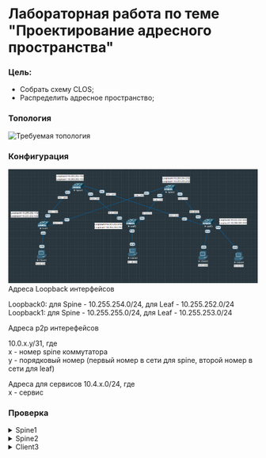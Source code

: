 # Лабораторная работа по теме "Проектирование адресного пространства"

### Цель:
- Собрать схему CLOS;
- Распределить адресное пространство;

### Топология
![Требуемая топология](reference_topology.avif "Требуемая топология")

### Конфигурация
![Текущая топология](eve-ng_topology.png "Текущая топология")
Адреса Loopback интерфейсов

Loopback0: для Spine - 10.255.254.0/24, для Leaf - 10.255.252.0/24  
Loopback1: для Spine - 10.255.255.0/24, для Leaf - 10.255.253.0/24

Адреса p2p интерефейсов

10.0.x.y/31, где  
x - номер spine коммутатора  
y - порядковый номер (первый номер в сети для spine, второй номер в сети для leaf)

Адреса для сервисов
10.4.x.0/24, где  
х - сервис 

### Проверка


<details>
    <summary>Spine1</summary>
    Какой-нибудь длиинный дополнительный текст, который по умолчанию должен быть скрыт. Его можно показать, нажав на спойлер.
</details>


<details>
    <summary>Spine2</summary>
    Какой-нибудь длиинный дополнительный текст, который по умолчанию должен быть скрыт. Его можно показать, нажав на спойлер.
</details>

<details>
    <summary>Client3</summary>
    Clinet3> ping 10.4.0.4  
84 bytes from 10.4.0.4 icmp_seq=1 ttl=64 time=11.313 ms  
84 bytes from 10.4.0.4 icmp_seq=2 ttl=64 time=6.730 ms  
84 bytes from 10.4.0.4 icmp_seq=3 ttl=64 time=6.406 ms  
84 bytes from 10.4.0.4 icmp_seq=4 ttl=64 time=6.548 ms  
84 bytes from 10.4.0.4 icmp_seq=5 ttl=64 time=7.517 ms  

</details>
